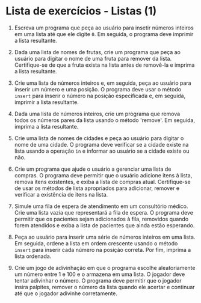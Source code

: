 # Lista de exercícios - Listas (1)

1. Escreva um programa que peça ao usuário para insetir números inteiros em uma lista até que ele digite `0`. Em seguida, o programa deve imprimir a lista resultante. 

2. Dada uma lista de nomes de frutas, crie um programa que peça ao usuário para digitar o nome de uma fruta para remover da lista. Certifique-se de que a fruta exista na lista antes de removê-la e imprima a lista resultante.

3. Crie uma lista de números inteiros e, em seguida, peça ao usuário para inserir um número e uma posição. O programa deve usar o método `insert` para inserir o número na posição especificada e, em seguida, imprimir a lista resultante.

4. Dada uma lista de números inteiros, crie um programa que remova todos os números pares da lista usando o método 'remove'. Em seguida, imprima a lista resultante.

5. Crie uma lista de nomes de cidades e peça ao usuário para digitar o nome de uma cidade. O programa deve verificar se a cidade existe na lista usando a operação `in` e informar ao usuário se a cidade existe ou não.

6. Crie um programa que ajude o usuário a gerenciar uma lista de compras. O programa deve permitir que o usuário adicione itens à lista, remova itens existentes, e exiba a lista de compras atual. Certifique-se de usar os métodos de lista apropriados para adicionar, remover e verificar a existência de itens na lista.

7. Simule uma fila de espera de atendimento em um consultório médico. Crie uma lista vazia que representará a fila de espera. O programa deve permitir que os pacientes sejam adicionados à fila, removidos quando forem atendidos e exiba a lista de pacientes que ainda estão esperando.

8. Peça ao usuário para inserir uma série de números inteiros em uma lista. Em seguida, ordene a lista em ordem crescente usando o método `insert` para inserir cada número na posição correta. Por fim, imprima a lista ordenada.

9. Crie um jogo de adivinhação em que o programa escolhe aleatoriamente um número entre 1 e 100 e o armazena em uma lista. O jogador deve tentar adivinhar o número. O programa deve permitir que o jogador insira palpites, remover o número da lista quando ele acertar e continuar até que o jogador adivinhe corretamente.